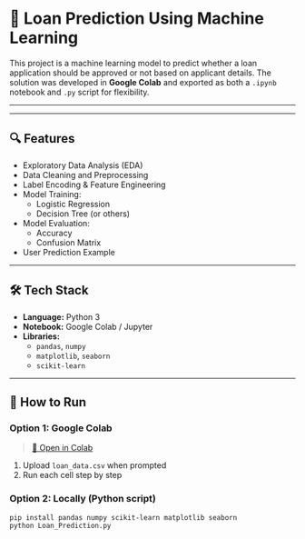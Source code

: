 # 💸 Loan Prediction Using Machine Learning

This project is a machine learning model to predict whether a loan application should be approved or not based on applicant details. The solution was developed in **Google Colab** and exported as both a `.ipynb` notebook and `.py` script for flexibility.

---


---

## 🔍 Features

- Exploratory Data Analysis (EDA)
- Data Cleaning and Preprocessing
- Label Encoding & Feature Engineering
- Model Training:
  - Logistic Regression
  - Decision Tree (or others)
- Model Evaluation:
  - Accuracy
  - Confusion Matrix
- User Prediction Example

---

## 🛠️ Tech Stack

- **Language:** Python 3
- **Notebook:** Google Colab / Jupyter
- **Libraries:**
  - `pandas`, `numpy`
  - `matplotlib`, `seaborn`
  - `scikit-learn`

---

## 🚀 How to Run

### Option 1: Google Colab

> [🔗 Open in Colab](https://colab.research.google.com/drive/1xpnK7ezg9g3gZPPpaLqW4dAjcjbTZkvD)

1. Upload `loan_data.csv` when prompted
2. Run each cell step by step

### Option 2: Locally (Python script)

```bash
pip install pandas numpy scikit-learn matplotlib seaborn
python Loan_Prediction.py

